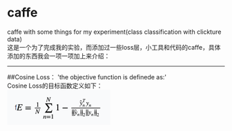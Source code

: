 # caffe
caffe with some things for my experiment(class  classification with clickture data)<br>
这是一个为了完成我的实验，而添加过一些loss层，小工具和代码的caffe，具体添加的东西我会一项一项加上来介绍：<br>
***

##Cosine Loss：
'the objective function is definede as:'<br>
Cosine Loss的目标函数定义如下：<br>
![Image text](https://github.com/GYxiaOH/caffe/blob/master/CosineLoss.png)
